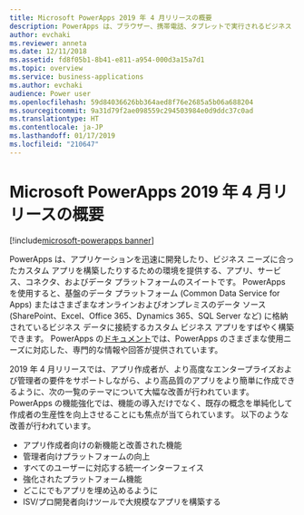 ```yaml
---
title: Microsoft PowerApps 2019 年 4 月リリースの概要
description: PowerApps は、ブラウザー、携帯電話、タブレットで実行されるビジネス アプリを、コーディングなしで作成できるようにするサービスです。
author: evchaki
ms.reviewer: anneta
ms.date: 12/11/2018
ms.assetid: fd8f05b1-8b41-e811-a954-000d3a15a7d1
ms.topic: overview
ms.service: business-applications
ms.author: evchaki
audience: Power user
ms.openlocfilehash: 59d84036626bb364aed8f76e2685a5b06a688204
ms.sourcegitcommit: 9a31d79f2ae098559c294503984e0d9ddc37c0ad
ms.translationtype: HT
ms.contentlocale: ja-JP
ms.lasthandoff: 01/17/2019
ms.locfileid: "210647"
---
```

# <a name="overview-of-microsoft-powerapps-april-19-release"></a>Microsoft PowerApps 2019 年 4 月リリースの概要
[!include[microsoft-powerapps banner](../includes/microsoft-powerapps.md)]

PowerApps は、アプリケーションを迅速に開発したり、ビジネス ニーズに合ったカスタム アプリを構築したりするための環境を提供する、アプリ、サービス、コネクタ、およびデータ プラットフォームのスイートです。 PowerApps を使用すると、基盤のデータ プラットフォーム (Common Data Service for Apps) またはさまざまなオンラインおよびオンプレミスのデータ ソース (SharePoint、Excel、Office 365、Dynamics 365、SQL Server など) に格納されているビジネス データに接続するカスタム ビジネス アプリをすばやく構築できます。 PowerApps の[ドキュメント](https://docs.microsoft.com/powerapps/)では、PowerApps のさまざまな使用ニーズに対応した、専門的な情報や回答が提供されています。

2019 年 4 月リリースでは、アプリ作成者が、より高度なエンタープライズおよび管理者の要件をサポートしながら、より高品質のアプリをより簡単に作成できるように、次の一覧のテーマについて大幅な改善が行われています。 PowerApps の機能強化では、機能の導入だけでなく、既存の概念を単純化して作成者の生産性を向上させることにも焦点が当てられています。 以下のような改善が行われています。

- アプリ作成者向けの新機能と改善された機能
- 管理者向けプラットフォームの向上
- すべてのユーザーに対応する統一インターフェイス
- 強化されたプラットフォーム機能
- どこにでもアプリを埋め込めるように
- ISV/プロ開発者向けツールで大規模なアプリを構築する
